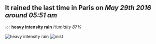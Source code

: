 ## It rained the last time in Paris on *May 29th 2016 around 05:51 am*
💧💧💧  **heavy intensity rain** *Humidity 87%*

![heavy intensity rain](http://openweathermap.org/img/w/10d.png) ![mist](http://openweathermap.org/img/w/50d.png)
